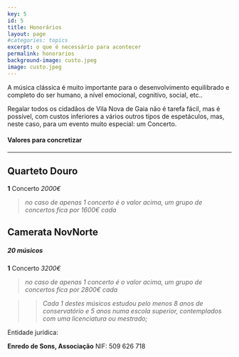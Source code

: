 ```yaml
---
key: 5
id: 5
title: Honorários
layout: page
#categories: topics
excerpt: o que é necessário para acontecer
permalink: honorarios
background-image: custo.jpeg
image: custo.jpeg
---
```


A música clássica é muito importante para o desenvolvimento equilibrado e completo do ser humano, a nível emocional, cognitivo, social, etc..

Regalar todos os cidadãos de Vila Nova de Gaia não é tarefa fácil, mas é possível, com custos inferiores a vários outros tipos de espetáculos, mas, neste caso, para um evento muito especial: um Concerto.

#### Valores para concretizar

---

## Quarteto Douro

**1** Concerto    *2000€*   	                
> *no caso de apenas 1 concerto é o valor acima,  um grupo de concertos fica por 1600€ cada*


## Camerata NovNorte
##### 20 músicos

**1** Concerto     *3200€*   	                
>*no caso de apenas 1 concerto é o valor acima,  um grupo de concertos fica por 2800€ cada*

>> *Cada 1 destes músicos estudou pelo menos 8 anos de conservatório e 5 anos numa escola superior, contemplados com uma licenciatura ou mestrado;*

Entidade jurídica:

**Enredo de Sons, Associação**
NIF: 509 626 718



